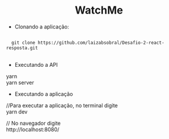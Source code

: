 <h1 align="center"> WatchMe</h1>


- Clonando a aplicação:

<pre>
<code>
  git clone https://github.com/laizabsobral/Desafio-2-react-resposta.git
</code>
</pre>

- Executando a  API


<p>
  yarn
  <br>
  yarn server
</p>

- Executando a aplicação 

<p>
  //Para executar a aplicação, no terminal digite
 <br> 
  yarn dev
</p>

<p>
  // No navegador digite
  <br>
  http://localhost:8080/
</p>

